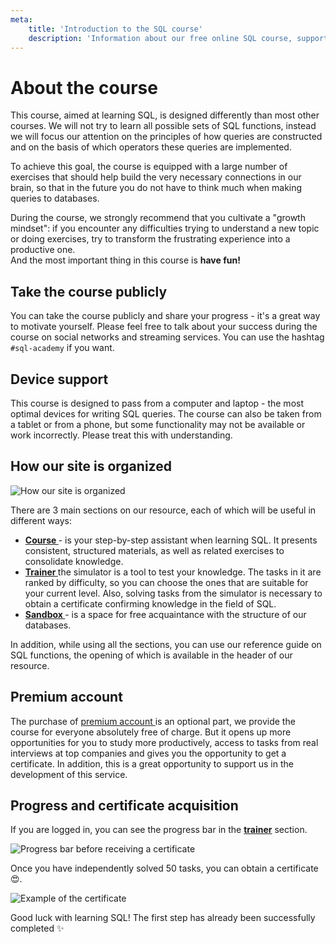 ```yaml
---
meta:
    title: 'Introduction to the SQL course'
    description: 'Information about our free online SQL course, support for working on various devices and the option of purchasing a premium account'
---
```


# About the course

This course, aimed at learning SQL, is designed differently than most other courses.
We will not try to learn all possible sets of SQL functions, instead we will focus our attention on the principles of how queries are constructed and
on the basis of which operators these queries are implemented.

To achieve this goal, the course is equipped with a large number of exercises that should help build the very necessary connections in our brain, so that in the future you do not have
to think much when making queries to databases.

During the course, we strongly recommend that you cultivate a "growth mindset": if you encounter any difficulties trying
to understand a new topic or doing exercises, try to transform the frustrating experience into a productive one.  
And the most important thing in this course is **have fun!**

## Take the course publicly

You can take the course publicly and share your progress - it's a great way to motivate yourself.
Please feel free to talk about your success during the course on social networks and streaming services.
You can use the hashtag `#sql-academy` if you want.

## Device support

This course is designed to pass from a computer and laptop - the most optimal devices for writing SQL queries. The course can also be taken from a tablet or from a phone,
but some functionality may not be available or work incorrectly. Please treat this with understanding.

## How our site is organized

![How our site is organized](https://sql-academy.orghttps://sql-academy.org/static/guidePage/intro-intro/connections.webp 'How our site is organized')

There are 3 main sections on our resource, each of which will be useful in different ways:

-   **<a href="https://sql-academy.org/guide" target="_blank"> Course </a>** - is your step-by-step assistant when learning SQL. It presents consistent, structured materials, as well as related exercises to consolidate knowledge.
-   **<a href="https://sql-academy.org/trainer" target="_blank">Trainer </a>** the simulator is a tool to test your knowledge. The tasks in it are ranked by difficulty, so you can choose the ones that are suitable for your current level.
    Also, solving tasks from the simulator is necessary to obtain a certificate confirming knowledge in the field of SQL.
-   **<a href="https://sql-academy.org/sandbox" target="_blank">Sandbox </a>** - is a space for free acquaintance with the structure of our databases.

In addition, while using all the sections, you can use our reference guide on SQL functions, the opening of which is available in the header of our resource.

## Premium account

The purchase of <a href="https://sql-academy.org/premium" target="_blank"> premium account </a> is an optional part, we provide the course for everyone absolutely free of charge. But it opens up more opportunities for you
to study more productively, access to tasks from real interviews at top companies and gives you the opportunity to get a certificate. In addition, this is a great opportunity to support us in the development of this service.

## Progress and certificate acquisition

If you are logged in, you can see the progress bar in the **<a href="https://sql-academy.org/trainer" target="_blank">trainer</a>** section.

![Progress bar before receiving a certificate](https://sql-academy.org/static/guidePage/intro-intro/progress_bar_en.jpg)

Once you have independently solved 50 tasks, you can obtain a certificate 😍.

![Example of the certificate](https://sql-academy.org/static/guidePage/intro-intro/certificate_en.jpg)

Good luck with learning SQL! The first step has already been successfully completed ✨
